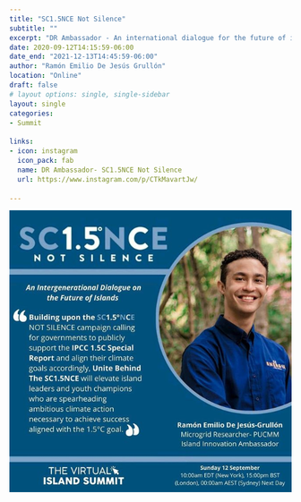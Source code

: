 ```yaml
---
title: "SC1.5NCE Not Silence"
subtitle: ""
excerpt: "DR Ambassador - An international dialogue for the future of islands."
date: 2020-09-12T14:15:59-06:00
date_end: "2021-12-13T14:45:59-06:00"
author: "Ramón Emilio De Jesús Grullón"
location: "Online"
draft: false
# layout options: single, single-sidebar
layout: single
categories:
- Summit

links:
- icon: instagram
  icon_pack: fab
  name: DR Ambassador- SC1.5NCE Not Silence
  url: https://www.instagram.com/p/CTkMavartJw/

---
```


![SC1.5NCE Not Silence](featured.jpg)